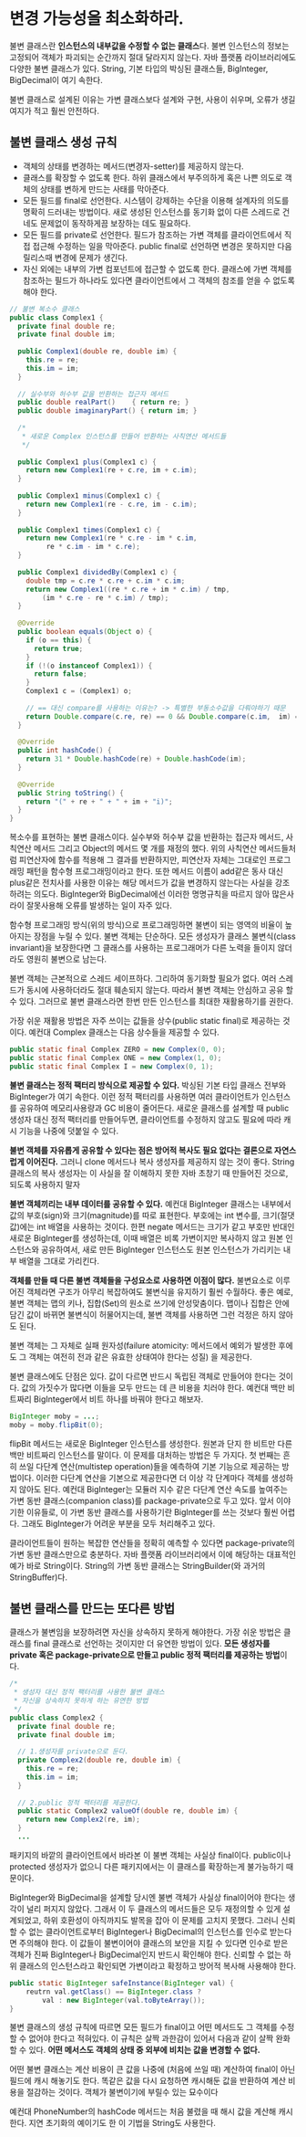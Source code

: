 # 변경 가능성을 최소화하라.
불변 클래스란 **인스턴스의 내부값을 수정할 수 없는 클래스**다. 불변 인스턴스의 정보는 고정되어 객체가 파괴되는 순간까지 절대 달라지지 않는다. 자바 플랫폼 라이브러리에도 다양한 불변 클래스가 있다. String, 기본 타입의 박싱된 클래스들, BigInteger, BigDecimal이 여기 속한다.

불변 클래스로 설계된 이유는 가변 클래스보다 설계와 구현, 사용이 쉬우며, 오류가 생길 여지가 적고 훨씬 안전하다.

## 불변 클래스 생성 규칙
* 객체의 상태를 변경하는 메서드(변경자-setter)를 제공하지 않는다.
* 클래스를 확장할 수 없도록 한다. 하위 클래스에서 부주의하게 혹은 나쁜 의도로 객체의 상태를 변하게 만드는 사태를 막아준다.
* 모든 필드를 final로 선언한다. 시스템이 강제하는 수단을 이용해 설계자의 의도를 명확히 드러내는 방법이다. 새로 생성된 인스턴스를 동기화 없이 다른 스레드로 건네도 문제없이 동작하게끔 보장하는 데도 필요하다.
* 모든 필드를 private로 선언한다. 필드가 참조하는 가변 객체를 클라이언트에서 직접 접근해 수정하는 일을 막아준다. public final로 선언하면 변경은 못하지만 다음 릴리스때 변경에 문제가 생긴다.
* 자신 외에는 내부의 가변 컴포넌트에 접근할 수 없도록 한다. 클래스에 가변 객체를 참조하는 필드가 하나라도 있다면 클라이언트에서 그 객체의 참조를 얻을 수 없도록 해야 한다.

```java
// 불변 복소수 클래스
public class Complex1 {
  private final double re;
  private final double im;
  
  public Complex1(double re, double im) {
    this.re = re;
    this.im = im;
  }
  
  // 실수부와 허수부 값을 반환하는 접근자 메서드
  public double realPart()    { return re; }
  public double imaginaryPart() { return im; }
  
  /*
   * 새로운 Complex 인스턴스를 만들어 반환하는 사칙연산 메서드들
   */
  
  public Complex1 plus(Complex1 c) {
    return new Complex1(re + c.re, im + c.im);
  }
  
  public Complex1 minus(Complex1 c) {
    return new Complex1(re - c.re, im - c.im);
  }
  
  public Complex1 times(Complex1 c) {
    return new Complex1(re * c.re - im * c.im,
         re * c.im - im * c.re);
  }
  
  public Complex1 dividedBy(Complex1 c) {
    double tmp = c.re * c.re + c.im * c.im;
    return new Complex1((re * c.re + im * c.im) / tmp,
        (im * c.re - re * c.im) / tmp);
  }
  
  @Override
  public boolean equals(Object o) {
    if (o == this) {
      return true;
    }
    if (!(o instanceof Complex1)) {
      return false;
    }
    Complex1 c = (Complex1) o;
    
    // == 대신 compare를 사용하는 이유는? -> 특별한 부동소수값을 다뤄야하기 때문
    return Double.compare(c.re, re) == 0 && Double.compare(c.im,  im) == 0;
  }
  
  @Override
  public int hashCode() {
    return 31 * Double.hashCode(re) + Double.hashCode(im);
  }
  
  @Override
  public String toString() {
    return "(" + re + " + " + im + "i)";
  }
}
```
복소수를 표현하는 불변 클래스이다. 실수부와 허수부 값을 반환하는 접근자 메서드, 사칙연산 메서드 그리고 Object의 메서드 몇 개를 재정의 했다. 위의 사칙연산 메서드들처럼 피연산자에 함수를 적용해 그 결과를 반환하지만, 피연산자 자체는 그대로인 프로그래밍 패턴을 함수형 프로그래밍이라고 한다. 또한 메서드 이름이 add같은 동사 대신 plus같은 전치사를 사용한 이유는 해당 메서드가 값을 변경하지 않는다는 사실을 강조하려는 의도다. BigInteger와 BigDecimal에선 이러한 명명규칙을 따르지 않아 많은사라이 잘못사용해 오류를 발생하는 일이 자주 있다.

함수형 프로그래밍 방식(위의 방식)으로 프로그래밍하면 불변이 되는 영역의 비율이 높아지는 장점을 누릴 수 있다. 불변 객체는 단순하다. 모든 생성자가 클래스 불변식(class invariant)을 보장한다면 그 클래스를 사용하는 프로그래머가 다른 노력을 들이지 않더라도 영원히 불변으로 남는다.

불변 객체는 근본적으로 스레드 세이프하다. 그리하여 동기화할 필요가 없다. 여러 스레드가 동시에 사용하더라도 절대 훼손되지 않는다. 따라서 불변 객체는 안심하고 공유 할 수 있다. 그러므로 불변 클래스라면 한번 만든 인스턴스를 최대한 재활용하기를 권한다.

가장 쉬운 재활용 방법은 자주 쓰이는 값들을 상수(public static final)로 제공하는 것이다. 예컨대 Complex 클래스는 다음 상수들을 제공할 수 있다.
```java
public static final Complex ZERO = new Complex(0, 0);
public static final Complex ONE = new Complex(1, 0);
public static final Complex I = new Complex(0, 1);
```
**불변 클래스는 정적 팩터리 방식으로 제공할 수 있다.** 박싱된 기본 타입 클래스 전부와 BigInteger가 여기 속한다. 이런 정적 팩터리를 사용하면 여러 클라이언트가 인스턴스를 공유하여 메모리사용량과 GC 비용이 줄어든다. 새로운 클래스를 설계할 때 public 생성자 대신 정적 팩터리를 만들어두면, 클라이언트를 수정하지 않고도 필요에 따라 캐시 기능을 나중에 덧붙일 수 있다.

**불변 객체를 자유롭게 공유할 수 있다는 점은 방어적 복사도 필요 없다는 결론으로 자연스럽게 이어진다.** 그러니 clone 메서드나 복사 생성자를 제공하지 않는 것이 좋다. String 클래스의 복사 생성자는 이 사실을 잘 이해하지 못한 자바 초창기 때 만들어진 것으로, 되도록 사용하지 말자

**불변 객체끼리는 내부 데이터를 공유할 수 있다.** 예컨대 BigInteger 클래스는 내부에서 값의 부호(sign)와 크기(magnitude)를 따로 표현한다. 부호에는 int 변수를, 크기(절댓값)에는 int 배열을 사용하는 것이다. 한편 negate 메서드는 크기가 같고 부호만 반대인 새로운 BigInteger를 생성하는데, 이때 배열은 비록 가변이지만 복사하지 않고 원본 인스턴스와 공유하여서, 새로 만든 BigInteger 인스턴스도 원본 인스턴스가 가리키는 내부 배열을 그대로 가리킨다.

**객체를 만들 때 다른 불변 객체들을 구성요소로 사용하면 이점이 많다.** 불변요소로 이루어진 객체라면 구조가 아무리 복잡하여도 불변식을 유지하기 훨씬 수월하다. 좋은 예로, 불변 객체는 맵의 키나, 집합(Set)의 원소로 쓰기에 안성맞춤이다. 맵이나 집합은 안에 담긴 값이 바뀌면 불변식이 허물어지는데, 불변 객체를 사용하면 그런 걱정은 하지 않아도 된다.

불변 객체는 그 자체로 실패 원자성(failure atomicity: 메서드에서 예외가 발생한 후에도 그 객체는 여전히 전과 같은 유효한 상태여야 한다는 성질) 을 제공한다.

불변 클래스에도 단점은 있다. 값이 다르면 반드시 독립된 객체로 만들어야 한다는 것이다. 값의 가짓수가 많다면 이들을 모두 만드는 데 큰 비용을 치러야 한다. 예컨대 백만 비트짜리 BigInteger에서 비트 하나를 바꿔야 한다고 해보자.
```java
BigInteger moby = ...;
moby = moby.flipBit(0);
```
flipBit 메서드는 새로운 BigInteger 인스턴스를 생성한다. 원본과 단지 한 비트만 다른 백만 비트짜리 인스턴스를 말이다. 이 문제를 대처하는 방법은 두 가지다. 첫 번째는 흔히 쓰일 다단계 연산(multistep operation)들을 예측하여 기본 기능으로 제공하는 방법이다. 이러한 다단계 연산을 기본으로 제공한다면 더 이상 각 단계마다 객체를 생성하지 않아도 된다. 예컨대 BigInteger는 모듈러 지수 같은 다단계 연산 속도를 높여주는 가변 동반 클래스(companion class)를 package-private으로 두고 있다. 앞서 이야기한 이유들로, 이 가변 동반 클래스를 사용하기란 BigInteger를 쓰는 것보다 훨씬 어렵다. 그래도 BigInteger가 어려운 부분을 모두 처리해주고 있다.

클라이언트들이 원하는 복잡한 연산들을 정확히 예측할 수 있다면 package-private의 가변 동반 클래스만으로 충분하다. 자바 플랫폼 라이브러리에서 이에 해당하는 대표적인 예가 바로 String이다. String의 가변 동반 클래스는 StringBuilder(와 과거의 StringBuffer)다.

## 불변 클래스를 만드는 또다른 방법
클래스가 불변임을 보장하려면 자신을 상속하지 못하게 해야한다. 가장 쉬운 방법은 클래스를 final 클래스로 선언하는 것이지만 더 유연한 방법이 있다. **모든 생성자를 private 혹은 package-private으로 만들고 public 정적 팩터리를 제공하는 방법**이다.
```java
/*
 * 생성자 대신 정적 팩터리를 사용한 불변 클래스
 * 자신을 상속하지 못하게 하는 유연한 방법
 */
public class Complex2 {
  private final double re;
  private final double im;
  
  // 1.생성자를 private으로 둔다.
  private Complex2(double re, double im) {
    this.re = re;
    this.im = im;
  }
  
  // 2.public 정적 팩터리를 제공한다.
  public static Complex2 valueOf(double re, double im) {
    return new Complex2(re, im);
  }
  ...
```
패키지의 바깥의 클라이언트에서 바라본 이 불변 객체는 사실상 final이다. public이나 protected 생성자가 없으니 다른 패키지에서는 이 클래스를 확장하는게 불가능하기 때문이다.

BigInteger와 BigDecimal을 설계할 당시엔 불변 객체가 사실상 final이어야 한다는 생각이 널리 퍼지지 않았다. 그래서 이 두 클래스의 메서드들은 모두 재정의할 수 있게 설계되었고, 하위 호환성이 아직까지도 발목을 잡아 이 문제를 고치지 못했다. 그러니 신뢰할 수 없는 클라이언트로부터 BigInteger나 BigDecimal의 인스턴스를 인수로 받는다면 주의해야 한다. 이 값들이 불변이어야 클래스의 보안을 지킬 수 있다면 인수로 받은 객체가 진짜 BigInteger나 BigDecimal인지 반드시 확인해야 한다. 신뢰할 수 없는 하위 클래스의 인스턴스라고 확인되면 가변이라고 확정하고 방어적 복사해 사용해야 한다.
```java
public static BigInteger safeInstance(BigInteger val) {
    reutrn val.getClass() == BigInteger.class ?
        val : new BigInteger(val.toByteArray());
}
```
불변 클래스의 생성 규칙에 따르면 모든 필드가 final이고 어떤 메서드도 그 객체를 수정할 수 없어야 한다고 적혀있다. 이 규칙은 살짝 과한감이 있어서 다음과 같이 살짝 완화할 수 있다. **어떤 메서스도 객체의 상태 중 외부에 비치는 값을 변경할 수 없다.**

어떤 불변 클래스는 계산 비용이 큰 값을 나중에 (처음에 쓰일 때) 계산하여 final이 아닌 필드에 캐시 해놓기도 한다. 똑같은 값을 다시 요청하면 캐시해둔 값을 반환하여 계산 비용을 절감하는 것이다. 객체가 불변이기에 부릴수 있는 묘수이다

예컨대 PhoneNumber의 hashCode 메서드는 처음 불렸을 때 해시 값을 계산해 캐시한다. 지연 초기화의 예이기도 한 이 기법을 String도 사용한다.